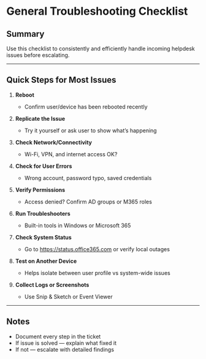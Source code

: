 # General Troubleshooting Checklist

## Summary
Use this checklist to consistently and efficiently handle incoming helpdesk issues before escalating.

---

## Quick Steps for Most Issues

1. **Reboot**
   - Confirm user/device has been rebooted recently

2. **Replicate the Issue**
   - Try it yourself or ask user to show what’s happening

3. **Check Network/Connectivity**
   - Wi-Fi, VPN, and internet access OK?

4. **Check for User Errors**
   - Wrong account, password typo, saved credentials

5. **Verify Permissions**
   - Access denied? Confirm AD groups or M365 roles

6. **Run Troubleshooters**
   - Built-in tools in Windows or Microsoft 365

7. **Check System Status**
   - Go to https://status.office365.com or verify local outages

8. **Test on Another Device**
   - Helps isolate between user profile vs system-wide issues

9. **Collect Logs or Screenshots**
   - Use Snip & Sketch or Event Viewer

---

## Notes

- Document every step in the ticket
- If issue is solved — explain what fixed it
- If not — escalate with detailed findings
